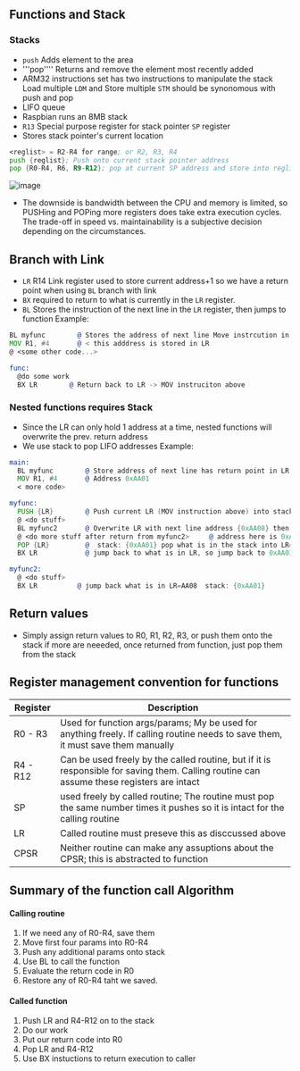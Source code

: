 ## Functions and Stack

### Stacks
* ```push``` Adds element to the area
* '''pop'''' Returns and remove the element most recently added
* ARM32 instructions set has two instructions to manipulate the stack Load multiple ```LDM``` and Store multiple ```STM``` should be synonomous with push and pop
* LIFO queue
* Raspbian runs an 8MB stack
* ```R13``` Special purpose register for stack pointer ```SP``` register
* Stores stack pointer's current location
```asm
<reglist> = R2-R4 for range; or R2, R3, R4
push {reglist}; Push onto current stack pointer address
pop {R0-R4, R6, R9-R12}; pop at current SP address and store into reglist
```
![image](https://github.com/user-attachments/assets/fce4a2bf-8f08-40b7-adf6-ee036b5f16f3)

* The downside is bandwidth between the CPU and memory is limited, so
PUSHing and POPing more registers does take extra execution cycles. The
trade-off in speed vs. maintainability is a subjective decision depending on
the circumstances.

## Branch with Link
* ```LR``` R14 Link register used to store current address+1 so we have a return point when using ```BL``` branch with link
* ```BX``` required to return to what is currently in the ```LR``` register. 
* ```BL``` Stores the instruction of the next line in the ```LR``` register, then jumps to function
Example:
```asm
BL myfunc        @ Stores the address of next line Move instrcution in the LR register, jump to myfunc
MOV R1, #4       @ < this adddress is stored in LR 
@ <some other code...>

func:
  @do some work
  BX LR        @ Return back to LR -> MOV instruciton above
```

### Nested functions requires Stack
* Since the LR can only hold 1 address at a time, nested functions will overwrite the prev. return address
* We use stack to pop LIFO addresses
Example:
```asm
main:
  BL myfunc        @ Store address of next line has return point in LR {0xAA01}, jump to my func
  MOV R1, #4       @ Address 0xAA01
  < more code>

myfunc:            
  PUSH {LR}        @ Push current LR (MOV instruction above) into stack     stack: {0xAA01}
  @ <do stuff>
  BL myfunc2       @ Overwrite LR with next line address {0xAA08} then jump to myfunc2
  @ <do more stuff after return from myfunc2>     @ address here is 0xAA08; after myfunc2 we are here
  POP {LR}         @  stack: {0xAA01} pop what is in the stack into LR=0xAA01
  BX LR            @ jump back to what is in LR, so jump back to 0xAA01

myfunc2:
  @ <do stuff>    
  BX LR          @ jump back what is in LR=AA08  stack: {0xAA01}
```

## Return values 
* Simply assign return values to R0, R1, R2, R3, or push them onto the stack if more are neeeded, once returned from function, just pop them from the stack

## Register management convention for functions
| Register | Description |
| -------- | ----------- |
| R0 - R3 | Used for function args/params; My be used for anything freely. If calling routine needs to save them, it must save them manually |
| R4 - R12 | Can be used freely by the called routine, but if it is responsible for saving them. Calling routine can assume these registers are intact |
| SP | used freely by called routine; The routine must pop the same number times it pushes so it is intact for the calling routine |
| LR | Called routine must preseve this as disccussed above |
| CPSR | Neither routine can make any assuptions about the CPSR; this is abstracted to function |

## Summary of the function call Algorithm
#### Calling routine
1. If we need any of R0-R4, save them
2. Move first four params into R0-R4
3. Push any additional params onto stack
4. Use BL to call the function
5. Evaluate the return code in R0
6. Restore any of R0-R4  taht we saved.

#### Called function
1. Push LR and R4-R12 on to the stack
2. Do our work
3. Put our return code into R0
4. Pop LR and R4-R12
5. Use BX instuctions to return execution to caller












  
